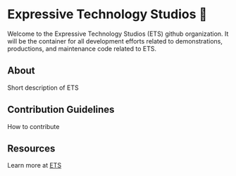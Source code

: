 # Expressive Technology Studios 👋

Welcome to the Expressive Technology Studios (ETS) github organization.  It will be the container for all development efforts related to demonstrations, productions, and maintenance code related to ETS.

## About
Short description of ETS

## Contribution Guidelines
How to contribute

## Resources
Learn more at [ETS](https://laes.calpoly.edu/expressive-technology-studios "An interdisciplinary creation, exhibition, and performance space")
<!--

**Here are some ideas to get you started:**

🙋‍♀️ A short introduction - what is your organization all about?
🌈 Contribution guidelines - how can the community get involved?
👩‍💻 Useful resources - where can the community find your docs? Is there anything else the community should know?
🍿 Fun facts - what does your team eat for breakfast?
🧙 Remember, you can do mighty things with the power of [Markdown](https://docs.github.com/github/writing-on-github/getting-started-with-writing-and-formatting-on-github/basic-writing-and-formatting-syntax)
-->
